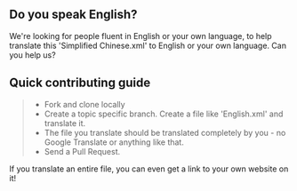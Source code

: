 ## Do you speak English?

We're looking for people fluent in English or your own language, to help translate this 'Simplified Chinese.xml' to English or your own language. Can you help us?

## Quick contributing guide

> * Fork and clone locally
> * Create a topic specific branch. Create a file like 'English.xml' and translate it.
> * The file you translate should be translated completely by you - no Google Translate or anything like that.
> * Send a Pull Request.

If you translate an entire file, you can even get a link to your own website on it!